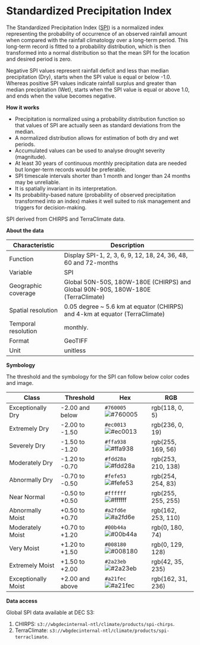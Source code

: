 # Standardized Precipitation Index

The Standardized Precipitation Index ([SPI](https://library.wmo.int/doc_num.php?explnum_id=7768)) is a normalized index representing the probability of occurrence of an observed rainfall amount when compared with the rainfall climatology over a long-term period. This long-term record is fitted to a probability distribution, which is then transformed into a normal distribution so that the mean SPI for the location and desired period is zero.  

Negative SPI values represent rainfall deficit and less than median precipitation (Dry), starts when the SPI value is equal or below -1.0. Whereas positive SPI values indicate rainfall surplus and greater than median precipitation (Wet), starts when the SPI value is equal or above 1.0, and ends when the value becomes negative.  

**How it works**

* Precipitation is normalized using a probability distribution function so that values of SPI are actually seen as standard deviations from the median.<br>
* A normalized distribution allows for estimation of both dry and wet periods.<br>
* Accumulated values can be used to analyse drought severity (magnitude).<br>
* At least 30 years of continuous monthly precipitation data are needed but longer-term records would be preferable.<br>
* SPI timescale intervals shorter than 1 month and longer than 24 months may be unreliable.<br>
* It is spatially invariant in its interpretation.<br>
* Its probability-based nature (probability of observed precipitation transformed into an index) makes it well suited to risk management and triggers for decision-making.<br>

SPI derived from CHIRPS and TerraClimate data.  

**About the data**

| Characteristic  | Description  |
|---|---|
| Function  | Display SPI-1, 2, 3, 6, 9, 12, 18, 24, 36, 48, 60 and 72-months  |
| Variable  | SPI  |
| Geographic coverage  | Global 50N-50S, 180W-180E (CHIRPS) and Global 90N-90S, 180W-180E (TerraClimate) |
| Spatial resolution  | 0.05 degree ~ 5.6 km at equator (CHIRPS) and 4-km at equator (TerraClimate)  |
| Temporal resolution  | monthly.  |
| Format  | GeoTIFF  |
| Unit  | unitless  |

**Symbology**

The threshold and the symbology for the SPI can follow below color codes and image.  

| Class  | Threshold  | Hex  | RGB  |
|---|---|---|---|
| Exceptionally Dry  | -2.00 and below  | `#760005` ![#760005](https://via.placeholder.com/15/760005/000000?text=+)  | rgb(118, 0, 5)  |
| Extremely Dry  | -2.00 to -1.50  | `#ec0013` ![#ec0013](https://via.placeholder.com/15/ec0013/000000?text=+)  | rgb(236, 0, 19)  |
| Severely Dry  | -1.50 to -1.20  | `#ffa938` ![#ffa938](https://via.placeholder.com/15/ffa938/000000?text=+)  | rgb(255, 169, 56)  |
| Moderately Dry  | -1.20 to -0.70  | `#fdd28a` ![#fdd28a](https://via.placeholder.com/15/fdd28a/000000?text=+)  | rgb(253, 210, 138)  |
| Abnormally Dry  | -0.70 to -0.50  | `#fefe53` ![#fefe53](https://via.placeholder.com/15/fefe53/000000?text=+)  | rgb(254, 254, 83)  |
| Near Normal  | -0.50 to +0.50  | `#ffffff` ![#ffffff](https://via.placeholder.com/15/ffffff/000000?text=+)  | rgb(255, 255, 255)  |
| Abnormally Moist  | +0.50 to +0.70  | `#a2fd6e` ![#a2fd6e](https://via.placeholder.com/15/a2fd6e/000000?text=+)  | rgb(162, 253, 110)  |
| Moderately Moist  | +0.70 to +1.20  | `#00b44a` ![#00b44a](https://via.placeholder.com/15/00b44a/000000?text=+)  | rgb(0, 180, 74)  |
| Very Moist  | +1.20 to +1.50  | `#008180` ![#008180](https://via.placeholder.com/15/008180/000000?text=+)  | rgb(0, 129, 128)  |
| Extremely Moist  | +1.50 to +2.00  | `#2a23eb` ![#2a23eb](https://via.placeholder.com/15/2a23eb/000000?text=+)  | rgb(42, 35, 235)  |
| Exceptionally Moist  | +2.00 and above  | `#a21fec` ![#a21fec](https://via.placeholder.com/15/a21fec/000000?text=+)  | rgb(162, 31, 236)  |

**Data access**

Global SPI data available at DEC S3:

1. CHIRPS: `s3://wbgdecinternal-ntl/climate/products/spi-chirps`.  
2. TerraClimate: `s3://wbgdecinternal-ntl/climate/products/spi-terraclimate`.  
